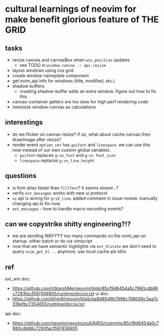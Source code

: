 # cultural learnings of neovim for make benefit glorious feature of THE GRID

## tasks
- resize canvas and canvasBox when `win_position` updates
  - see TODO in `window-canvas :: api.resize`
- layout windows using css grid
- create window nameplate component
- get nvim_api info for windows (title, modified, etc.)
- shadow buffers:
  - creating shadow-buffer adds an extra window. figure out how to fix this
- canvas-container getters are too slow for high perf rendering code
- memoize window-canvas px calculations

## interestings
- do we flicker on canvas resize? if so, what about cache canvas then drawImage after resize?
- render event `option_set` has `guifont` and `linespace`. we can use this now instead of our own custom global variables.
  - `guifont` replaces `g:vn_font` and `g:vn_font_size`
  - `linespace` replaces `g:vn_line_height`

## questions
- is font-atlas faster than `fillText`? it seems slower...?
- verify `ext_messages` works with new ui protocol
- `ui` api is wrong for `grid_line`. added comment in issue review. manually changing api.ts for now
- `ext_messages` - how to handle macro recording events?

## can we copystrike shitty engineering?!?
- we are sending WAYYYY too many commands on the nvim_api on startup. either batch or do via vimscript
- now that we have semantic highlights via `ext_hlstate` we don't need to query `nvim_get_hl...` anymore. use local cache pls kthx

## ref
ext_win doc:
- https://github.com/UtkarshMe/neovim/blob/85cf9d6454a5c7980cdb86c7293facf597456905/runtime/doc/ui.txt 
ui doc:
- https://github.com/bfredl/neovim/blob/ea8d85d9b7996c788006c3aa7c319efbc7354655/runtime/doc/ui.txt

api doc:
- https://github.com/neovim/neovim/pull/8455/commits/85cf9d6454a5c7980cdb86c7293facf597456905
